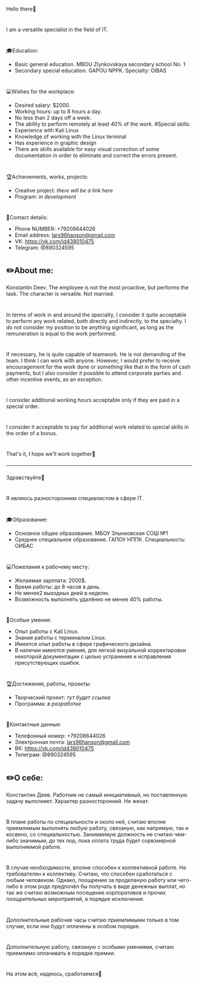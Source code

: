 ###
Hello there👋
###
#
I am a versatile specialist in the field of IT.
#
🎓Education:
 - Basic general education. MBOU Zlynkovskaya secondary school No. 1
 - Secondary special education. GAPOU NPPK. Specialty: OIBAS
#
💻Wishes for the workplace:
 - Desired salary: $2000.
 - Working hours: up to 8 hours a day.
 - No less than 2 days off a week.
 - The ability to perform remotely at least 40% of the work.
#Special skills:
 - Experience with Kali Linux
 - Knowledge of working with the Linux terminal
 - Has experience in graphic design
 - There are skills available for easy visual correction of some documentation in order to eliminate and correct the errors present.
#
🏆Achievements, works, projects:
 - Creative project: *there will be a link here*
 - Program: *in development*
#
📱Contact details:
 - Phone NUMBER: +79208644026
 - Email address: lars96hanson@gmail.com
 - VK: https://vk.com/id438010475
 - Telegram: @890324595 
#
✏️About me: 
 - 
Konstantin Deev. The employee is not the most proactive, but performs the task. The character is versatile. Not married.
#
In terms of work in and around the specialty, I consider it quite acceptable to perform any work related, both directly and indirectly, to the specialty. I do not consider my position to be anything significant, as long as the remuneration is equal to the work performed. 
#
If necessary, he is quite capable of teamwork. He is not demanding of the team. I think I can work with anyone. However, I would prefer to receive encouragement for the work done or something like that in the form of cash payments, but I also consider it possible to attend corporate parties and other incentive events, as an exception.
#
I consider additional working hours acceptable only if they are paid in a special order.
#
I consider it acceptable to pay for additional work related to special skills in the order of a bonus.
#
That's it, I hope we'll work together🤝
###
-------------------------------------------------
###
Здравствуйте👋
###
#
 Я являюсь разносторонним специалистом в сфере IT.
#
🎓Образование:
 - Основное общее образование. МБОУ Злынковская СОШ №1
 - Среднее специальное образование. ГАПОУ НППК. Специальность: ОИБАС
#
💻Пожелания к рабочему месту:
 - Желаемая зарплата: 2000$.
 - Время работы: до 8 часов в день.
 - Не менее2 выходных дней в неделю.
 - Возможность выполнять удалённо не менее 40% работы.
#
🔧Особые умения:
 - Опыт работы с Kali Linux.
 - Знания работы с терминалом Linux.
 - Имеется опыт работы в сфере графического дизайна.
 - В наличии имеются умения, для легкой визуальной корректировки некоторой документации с целью устранения и исправления присутствующих ошибок.
#
🏆Достижения, работы, проекты:
 - Творческий проект: *тут будет ссылка*
 - Программа: *в разработке*
#
📱Контактные данные:
 - Телефонный номер: +79208644026
 - Электронная почта: lars96hanson@gmail.com
 - ВК: https://vk.com/id438010475
 - Телеграм: @890324595
#
✏️О себе: 
 - 
Константин Деев. Работник не самый инициативный, но поставленную задачу выполняет. Характер разносторонний. Не женат.
#
В плане работы по специальности и около неё, считаю вполне приемлимым выполнять любую работу, связаную, как напрямую, так и косвено, со специальностью. Занимаемую должность не считаю чем-либо значимым, до тех пор, пока оплата труда будет сорвзмерной выполняемой работе. 
#
В случае необходимости, вполне способен к коллективной работе. Не требователен к коллективу. Считаю, что способен сработаться с любым человеком. Однако, поощрение за проделаную работу или чего-либо в этом роде предпочёл бы получать в виде денежных выплат, но так же считаю возможным посещение корпоративов и прочих поощрительных мероприятий, в порядке исключения.
#
Дополнительные рабочие часы считаю приемлимыми только в том случае, если они будут оплачены в особом порядке.
#
Дополнительную работу, связаную с особыми умениями, считаю приемлимо оплачивать в порядке премии.
#
На этом всё, надеюсь, сработаемся🤝
